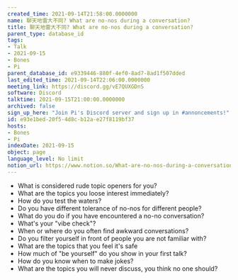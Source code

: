 ```yaml
---
created_time: 2021-09-14T21:58:00.0000000
name: 聊天地雷大不同? What are no-nos during a conversation?
title: 聊天地雷大不同? What are no-nos during a conversation?
parent_type: database_id
tags:
- Talk
- 2021-09-15
- Bones
- Pi
parent_database_id: e9339446-880f-4ef0-8ad7-8ad1f507dded
last_edited_time: 2021-09-14T22:06:00.0000000
meeting_link: https://discord.gg/vE7QUXGDnS
software: Discord
talktime: 2021-09-15T21:00:00.0000000
archived: false
sign_up_here: "Join Pi's Discord server and sign up in #annoncements!"
id: e93e1bed-20f5-4d8c-b12a-e27f8119bf37
hosts:
- Bones
- Pi
indexDate: 2021-09-15
object: page
language_level: No limit
notion_url: https://www.notion.so/What-are-no-nos-during-a-conversation-e93e1bed20f54d8cb12ae27f8119bf37
---
```



   - What is considered rude topic openers for you?
   - What are the topics you loose interest immediately?
   - How do you test the waters?
   - Do you have different tolerance of no-nos for different people?
   - What do you do if you have encountered a no-no conversation? 
   - What's your "vibe check"?
   - When or where do you often find awkward conversations?
   - Do you filter yourself in front of people you are not familiar with?
   - What are the topics that you feel it's safe
   - How much of "be yourself" do you show in your first talk?
   - How do you know when to make jokes?
   - What are the topics you will never discuss, you think no one should?









